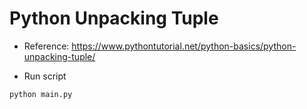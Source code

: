 # Python Unpacking Tuple

- Reference: https://www.pythontutorial.net/python-basics/python-unpacking-tuple/

- Run script

```python
python main.py
```
